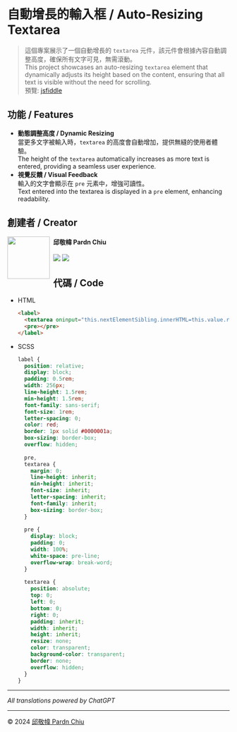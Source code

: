 # 自動增長的輸入框 / Auto-Resizing Textarea

> 這個專案展示了一個自動增長的 `textarea` 元件，該元件會根據內容自動調整高度，確保所有文字可見，無需滾動。<br>
> This project showcases an auto-resizing `textarea` element that dynamically adjusts its height based on the content, ensuring that all text is visible without the need for scrolling.<br>
> 預覽: [jsfiddle](https://jsfiddle.net/pardnchiu/zjq293mt/4/)

## 功能 / Features

- **動態調整高度 / Dynamic Resizing**<br>
  <span>當更多文字被輸入時，`textarea` 的高度會自動增加，提供無縫的使用者體驗。</span><br>
  The height of the `textarea` automatically increases as more text is entered, providing a seamless user experience.
- **視覺反饋 / Visual Feedback**<br>
  <span>輸入的文字會顯示在 `pre` 元素中，增強可讀性。</span><br>
  Text entered into the textarea is displayed in a `pre` element, enhancing readability.

## 創建者 / Creator

<img src="https://pardn.io/image/head-s.jpg" align="left" width="96" height="96" style="float: left; margin-right: 0.5rem; width: 96px; height: 96px;" />

<h4 style="padding-top: 0">邱敬幃 Pardn Chiu</h4>

[![](https://pardn.io/image/mail.svg)](mailto:mail@pardn.ltd) [![](https://skillicons.dev/icons?i=linkedin)](https://linkedin.com/in/pardnchiu) 

## 代碼 / Code
- HTML
  ```html
  <label>
    <textarea oninput="this.nextElementSibling.innerHTML=this.value.replace(/\n/g, '<br>')"></textarea>
    <pre></pre>
  </label>
  ```
- SCSS
  ```SCSS
  label {
    position: relative;
    display: block;
    padding: 0.5rem;
    width: 256px;
    line-height: 1.5rem;
    min-height: 1.5rem;
    font-family: sans-serif;
    font-size: 1rem;
    letter-spacing: 0;
    color: red;
    border: 1px solid #0000001a;
    box-sizing: border-box;
    overflow: hidden;
    
    pre,
    textarea {
      margin: 0;
      line-height: inherit;
      min-height: inherit;
      font-size: inherit;
      letter-spacing: inherit;
      font-family: inherit;
      box-sizing: border-box;
    }
    
    pre {
      display: block;
      padding: 0;
      width: 100%;
      white-space: pre-line;
      overflow-wrap: break-word;
    }
    
    textarea {
      position: absolute;
      top: 0;
      left: 0;
      bottom: 0;
      right: 0;
      padding: inherit;
      width: inherit;
      height: inherit;
      resize: none;
      color: transparent;
      background-color: transparent;
      border: none;
      overflow: hidden;
    }
  }
  ```
  
***

*All translations powered by ChatGPT*

***

©️ 2024 [邱敬幃 Pardn Chiu](https://www.linkedin.com/in/pardnchiu)
